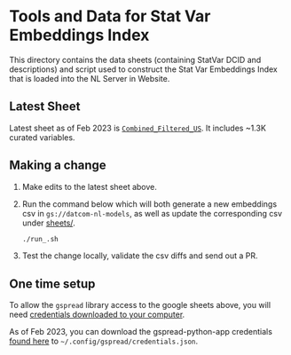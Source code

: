 # Tools and Data for Stat Var Embeddings Index

This directory contains the data sheets (containing StatVar DCID and
descriptions) and script used to construct the Stat Var Embeddings Index that
is loaded into the NL Server in Website.

## Latest Sheet

Latest sheet as of Feb 2023 is
[`Combined_Filtered_US`](https://docs.google.com/spreadsheets/d/1evJAt0iaPWt5pcw3B7xeAtnp_mneDkUrTL_KMyyS-RQ/edit#gid=212787095).
It includes ~1.3K curated variables.

## Making a change

1. Make edits to the latest sheet above.

2. Run the command below which will both generate a new embeddings csv in
   `gs://datcom-nl-models`, as well as update the corresponding csv under
   [sheets/](sheets/).

    ```bash
    ./run_.sh
    ```

3. Test the change locally, validate the csv diffs and send out a PR.

## One time setup

To allow the `gspread` library access to the google sheets above, you will need [credentials downloaded to your computer](https://docs.gspread.org/en/latest/oauth2.html#for-end-users-using-oauth-client-id).

As of Feb 2023, you can download the gspread-python-app credentials [found here](https://pantheon.corp.google.com/apis/credentials/oauthclient/878764285063-2tqmvvstv8k8cdl7ougccd7ptpnat8d5.apps.googleusercontent.com?project=datcom-204919) to `~/.config/gspread/credentials.json`.